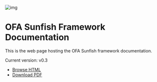 ![img](https://www.openfabrics.org/wp-content/uploads/sunfish-logo-954x614-on-white-300x193_c.jpg)

# OFA Sunfish Framework Documentation 
This is the web page hosting the OFA Sunfish framework documentation.

Current version: v0.3

- [Browse HTML](https://openfabrics.github.io/sunfish_docs/Sunfish%20Doc.html)
- [Download PDF](https://github.com/OpenFabrics/sunfish_docs/releases) 
